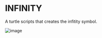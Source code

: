 # INFINITY

A turtle scripts that creates the infitity symbol.

![image](https://user-images.githubusercontent.com/70385488/162743466-a97702c6-93b0-435d-a452-883dd02a28d9.png)

